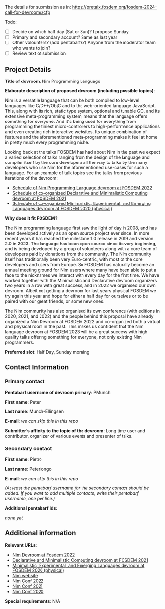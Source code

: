 The details for submission as in: https://pretalx.fosdem.org/fosdem-2024-call-for-devrooms/cfp

Todo:
- [ ] Decide on which half day (Sat or Sun)? I propose Sunday
- [ ] Primary and secondary account? Same as last year
- [ ] Other volounters? (add pentabarfs?) Anyone from the moderator team who
  wants to join?
- [ ] Review text of submission

## Project Details

**Title of devroom**: Nim Programming Language

**Elaborate description of proposed devroom (including possible topics)**:

Nim is a versatile language that can be both compiled to low-level languages
like C/C++/ObjC and to the web-oriented language JavaScript. This, along with
its rich, static type system, optional and tunable GC, and its extensive
meta-programming system, means that the language offers something for everyone.
And it's being used for everything from programming the tiniest
micro-controllers to high-performance applications and even creating rich
interactive websites. Its unique combination of features and the aforementioned
meta-programming makes it feel at home in pretty much every programming niche.

Looking back at the talks FOSDEM has had about Nim in the past we expect a
varied selection of talks ranging from the design of the language and compiler
itself by the core developers all the way to talks by the many developers who
use Nim for the aforementioned use-cases for such a language. For an example of
talk topics see the talks from previous iterations of the devroom:
- [Schedule of Nim Programming Language devroom at FOSDEM 2022](https://archive.fosdem.org/2022/schedule/track/nim_programming_language/)
- [Schedule of co-organized Declarative and Minimalistic Computing devroom at FOSDEM 2021](https://archive.fosdem.org/2021/schedule/track/declarative_and_minimalistic_computing/)
- [Schedule of co-organized Minimalistic, Experimental, and Emerging Languages devroom at FOSDEM 2020 (physical)](https://archive.fosdem.org/2020/schedule/track/minimalistic_experimental_and_emerging_languages/)

**Why does it fit FOSDEM?**

The Nim programming language first saw the light of day in 2008, and has been
developed actively as an open source project ever since. In more recent years
it has reached the milestone 1.0 release in 2019 and version 2.0 in 2023. The
language has been open source since its very beginning, and is being developed
by a group of volunteers along with a core team of developers paid by donations
from the community. The Nim community itself has traditionally been very
Euro-centric, with most of the core developers and users from Europe. So FOSDEM
has naturally become an annual meeting ground for Nim users where many have
been able to put a face to the nicknames we interact with every day for the
first time. We have worked together with the Minimalistic and Declarative
devroom organizers two years in a row with great success, and in 2022 we
organised our own devroom. Albeit not getting a devroom for last years physical
FOSDEM we try again this year and hope for either a half day for ourselves or
to be paired with our great friends, or some new ones.

The Nim community has also organised its own conference (with editions in 2020,
2021, and 2022) and the people behind this proposal have already organized a
Nim Devroom at FOSDEM 2022 and co-organized both a virtual and physical room in
the past. This makes us confident that the Nim language devroom at FOSDEM 2023
will be a great success with high quality talks offering something for
everyone, not only existing Nim programmers.

**Preferred slot**: Half Day, Sunday morning

## Contact Information

### Primary contact

**Pentabarf username of devroom primary**: PMunch

**First name**: Peter

**Last name**: Munch-Ellingsen

**E-mail**: *we can skip this in this repo*

**Submitter’s affinity to the topic of the devroom**: Long time user and contributor, organizer of various events and presenter of talks.

### Secondary contact

**First name**: Pietro

**Last name**: Peterlongo

**E-mail**: *we can skip this in this repo*

*(At least the pentabarf username for the secondary contact should be added. If you want to add multiple contacts, write their pentabarf username, one per line.)*

**Additional pentabarf ids:**

_none yet_

## Additional information

**Relevant URLs**:

- [Nim Devroom at Fosdem 2022](https://archive.fosdem.org/2022/schedule/track/nim_programming_language/)
- [Declarative and Minimalistic Computing devroom at FOSDEM 2021](https://archive.fosdem.org/2021/schedule/track/declarative_and_minimalistic_computing/)
- [Minimalistic, Experimental, and Emerging Languages devroom at FOSDEM 2020 (physical)](https://archive.fosdem.org/2020/schedule/track/minimalistic_experimental_and_emerging_languages/)
- [Nim website](https://nim-lang.org)
- [Nim Conf 2022](https://conf.nim-lang.org/)
- [Nim Conf 2021](https://conf.nim-lang.org/2021/)
- [Nim Conf 2020](https://conf.nim-lang.org/2020/)

**Special requirements**:
N/A
